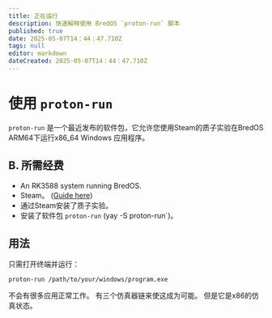 ```yaml
---
title: 正在运行
description: 快速解释使用 BredOS `proton-run` 脚本
published: true
date: 2025-05-07T14：44：47.710Z
tags: null
editor: markdown
dateCreated: 2025-05-07T14：44：47.710Z
---
```


# 使用 `proton-run`

`proton-run` 是一个最近发布的软件包，它允许您使用Steam的质子实验在BredOS ARM64下运行x86_64 Windows 应用程序。

## B. 所需经费

- An RK3588 system running BredOS.
- Steam。 ([Guide here](en/how-to/how-to-install-steam))
- 通过Steam安装了质子实验。
- 安装了软件包 `proton-run` (yay -S proton-run\`)。

## 用法

只需打开终端并运行：

```
proton-run /path/to/your/windows/program.exe
```

不会有很多应用正常工作。 有三个仿真器链来使这成为可能。
但是它是x86的仿真状态。